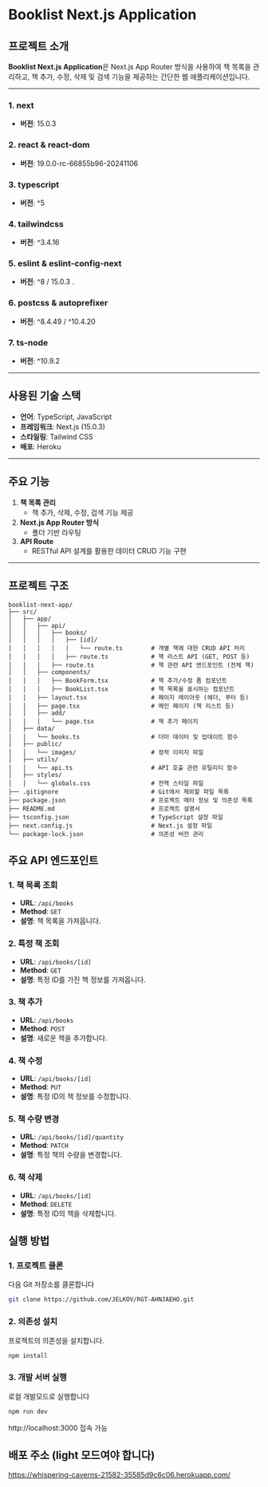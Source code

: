 # Booklist Next.js Application

## 프로젝트 소개
**Booklist Next.js Application**은 Next.js App Router 방식을 사용하여 책 목록을 관리하고, 책 추가, 수정, 삭제 및 검색 기능을 제공하는 간단한 웹 애플리케이션입니다.

---

### 1. **next**  
- **버전**: 15.0.3  

### 2. **react & react-dom**  
- **버전**: 19.0.0-rc-66855b96-20241106  

### 3. **typescript**  
- **버전**: ^5  

### 4. **tailwindcss**  
- **버전**: ^3.4.16  

### 5. **eslint & eslint-config-next**  
- **버전**: ^8 / 15.0.3  .

### 6. **postcss & autoprefixer**  
- **버전**: ^8.4.49 / ^10.4.20  

### 7. **ts-node**  
- **버전**: ^10.9.2  

---

## 사용된 기술 스택

- **언어**: TypeScript, JavaScript
- **프레임워크**: Next.js (15.0.3)
- **스타일링**: Tailwind CSS
- **배포**: Heroku
---

## 주요 기능
1. **책 목록 관리**
   - 책 추가, 삭제, 수정, 검색 기능 제공
2. **Next.js App Router 방식**
   - 폴더 기반 라우팅
3. **API Route**
   - RESTful API 설계를 활용한 데이터 CRUD 기능 구현

---

## 프로젝트 구조
```text
booklist-next-app/
├── src/
│   ├── app/
│   │   ├── api/
│   │   │   ├── books/
│   │   │   │   ├── [id]/
│   │   │   │   │   └── route.ts        # 개별 책에 대한 CRUD API 처리
│   │   │   │   ├── route.ts            # 책 리스트 API (GET, POST 등)
│   │   │   ├── route.ts                # 책 관련 API 엔드포인트 (전체 책)
│   │   ├── components/
│   │   │   ├── BookForm.tsx            # 책 추가/수정 폼 컴포넌트
│   │   │   ├── BookList.tsx            # 책 목록을 표시하는 컴포넌트
│   │   ├── layout.tsx                  # 페이지 레이아웃 (헤더, 푸터 등)
│   │   ├── page.tsx                    # 메인 페이지 (책 리스트 등)
│   │   ├── add/
│   │   │   └── page.tsx                # 책 추가 페이지
│   ├── data/
│   │   └── books.ts                    # 더미 데이터 및 업데이트 함수
│   ├── public/
│   │   └── images/                     # 정적 이미지 파일
│   ├── utils/
│   │   └── api.ts                      # API 호출 관련 유틸리티 함수
│   ├── styles/
│   │   └── globals.css                 # 전역 스타일 파일
├── .gitignore                          # Git에서 제외할 파일 목록
├── package.json                        # 프로젝트 메타 정보 및 의존성 목록
├── README.md                           # 프로젝트 설명서
├── tsconfig.json                       # TypeScript 설정 파일
├── next.config.js                      # Next.js 설정 파일
└── package-lock.json                   # 의존성 버전 관리
```
## 주요 API 엔드포인트

### 1. 책 목록 조회
- **URL**: `/api/books`
- **Method**: `GET`
- **설명**: 책 목록을 가져옵니다.

### 2. 특정 책 조회
- **URL**: `/api/books/[id]`
- **Method**: `GET`
- **설명**: 특정 ID를 가진 책 정보를 가져옵니다.

### 3. 책 추가
- **URL**: `/api/books`
- **Method**: `POST`
- **설명**: 새로운 책을 추가합니다.

### 4. 책 수정
- **URL**: `/api/books/[id]`
- **Method**: `PUT`
- **설명**: 특정 ID의 책 정보를 수정합니다.

### 5. 책 수량 변경
- **URL**: `/api/books/[id]/quantity`
- **Method**: `PATCH`
- **설명**: 특정 책의 수량을 변경합니다.

### 6. 책 삭제
- **URL**: `/api/books/[id]`
- **Method**: `DELETE`
- **설명**: 특정 ID의 책을 삭제합니다.


## 실행 방법

### 1. 프로젝트 클론
다음 Git 저장소를 클론합니다

```bash
git clone https://github.com/JELKOV/RGT-AHNJAEHO.git
```
### 2. 의존성 설치
프로젝트의 의존성을 설치합니다.

```bash
npm install
```

### 3. 개발 서버 실행
로컬 개발모드로 실행합니다
```bash
npm run dev
```
http://localhost:3000 접속 가능

## 배포 주소 (light 모드여야 합니다)
https://whispering-caverns-21582-35585d9c6c06.herokuapp.com/


